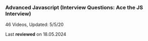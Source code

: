 
### Advanced Javascript (Interview Questions: Ace the JS Interview)

46 Videos, Updated: 5/5/20

Last **reviewed** on 18.05.2024

